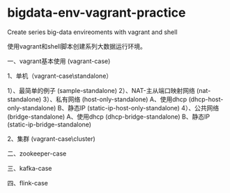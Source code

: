 # bigdata-env-vagrant-practice
Create series big-data envireoments with vagrant and shell

使用vagrant和shell脚本创建系列大数据运行环境。

一、vagrant基本使用 (vagrant-case)

1、单机（vagrant-case\standalone）

  1）、最简单的例子 (sample-standalone)
  2）、NAT-主从端口映射网络 (nat-standalone)
  3）、私有网络 (host-only-standalone)
    A、使用dhcp (dhcp-host-only-standalone)
    B、静态IP   (static-ip-host-only-standalone)
  4）、公共网络  (bridge-standalone)
    A、使用dhcp  (dhcp-bridge-standalone)
    B、静态IP    (static-ip-bridge-standalone)

2、集群 (vagrant-case\cluster)

二、zookeeper-case

三、kafka-case

四、flink-case
